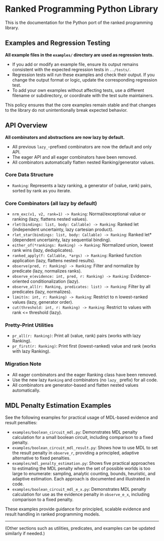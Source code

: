 # Ranked Programming Python Library

This is the documentation for the Python port of the ranked programming library.

## Examples and Regression Testing

**All example files in the `examples/` directory are used as regression tests.**

- If you add or modify an example file, ensure its output remains consistent with the expected regression tests in `../tests/`.
- Regression tests will run these examples and check their output. If you change the output format or logic, update the corresponding regression test.
- To add your own examples without affecting tests, use a different filename or subdirectory, or coordinate with the test suite maintainers.

This policy ensures that the core examples remain stable and that changes to the library do not unintentionally break expected behavior.

## API Overview

**All combinators and abstractions are now lazy by default.**
- All previous `lazy_`-prefixed combinators are now the default and only API.
- The eager API and all eager combinators have been removed.
- All combinators automatically flatten nested Ranking/generator values.

### Core Data Structure

- `Ranking`: Represents a lazy ranking, a generator of (value, rank) pairs, sorted by rank as you iterate.

### Core Combinators (all lazy by default)
- `nrm_exc(v1, v2, rank=1) -> Ranking`: Normal/exceptional value or ranking (lazy, flattens nested values).
- `rlet(bindings: list, body: Callable) -> Ranking`: Ranked let (independent uncertainty, lazy cartesian product).
- `rlet_star(bindings: list, body: Callable) -> Ranking`: Ranked let* (dependent uncertainty, lazy sequential binding).
- `either_of(*rankings: Ranking) -> Ranking`: Normalized union, lowest rank wins (lazy, deduplicates).
- `ranked_apply(f: Callable, *args) -> Ranking`: Ranked function application (lazy, flattens nested results).
- `observe(pred, r: Ranking) -> Ranking`: Filter and normalize by predicate (lazy, normalizes ranks).
- `observe_e(evidence: int, pred, r: Ranking) -> Ranking`: Evidence-oriented conditionalization (lazy).
- `observe_all(r: Ranking, predicates: list) -> Ranking`: Filter by all predicates (lazy, normalizes).
- `limit(n: int, r: Ranking) -> Ranking`: Restrict to n lowest-ranked values (lazy, generator order).
- `cut(threshold: int, r: Ranking) -> Ranking`: Restrict to values with rank <= threshold (lazy).

### Pretty-Print Utilities
- `pr_all(r: Ranking)`: Print all (value, rank) pairs (works with lazy Ranking).
- `pr_first(r: Ranking)`: Print first (lowest-ranked) value and rank (works with lazy Ranking).

### Migration Note
- All eager combinators and the eager Ranking class have been removed.
- Use the new lazy `Ranking` and combinators (no `lazy_` prefix) for all code.
- All combinators are generator-based and flatten nested values automatically.

## MDL Penalty Estimation Examples

See the following examples for practical usage of MDL-based evidence and result penalties:

- `examples/boolean_circuit_mdl.py`: Demonstrates MDL penalty calculation for a small boolean circuit, including comparison to a fixed penalty.
- `examples/boolean_circuit_mdl_result.py`: Shows how to use MDL to set the result penalty in `observe_r`, providing a principled, adaptive alternative to fixed penalties.
- `examples/mdl_penalty_estimation.py`: Shows five practical approaches to estimating the MDL penalty when the set of possible worlds is too large to enumerate: sampling, analytic counting, bounds, heuristic, and adaptive estimation. Each approach is documented and illustrated in code.
- `examples/boolean_circuit_mdl_e_x.py`: Demonstrates MDL penalty calculation for use as the evidence penalty in `observe_e_x`, including comparison to a fixed penalty.

These examples provide guidance for principled, scalable evidence and result handling in ranked programming models.

---

(Other sections such as utilities, predicates, and examples can be updated similarly if needed.)
